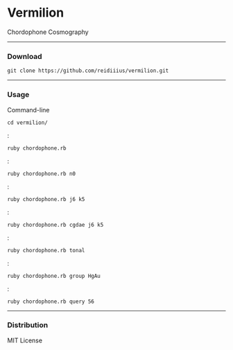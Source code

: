 # Vermilion
Chordophone Cosmography

---

### Download

    git clone https://github.com/reidiiius/vermilion.git

---

### Usage
Command-line

    cd vermilion/

:

    ruby chordophone.rb

:

    ruby chordophone.rb n0

:

    ruby chordophone.rb j6 k5

:

    ruby chordophone.rb cgdae j6 k5

:

    ruby chordophone.rb tonal

:

    ruby chordophone.rb group HgAu

:

    ruby chordophone.rb query 56

---

### Distribution
MIT License

